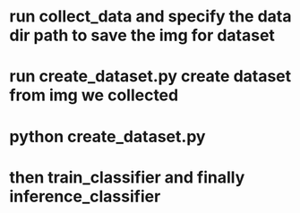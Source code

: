 # run collect_data and specify the data dir path to save the img for dataset
# run create_dataset.py create dataset from img we collected
# python create_dataset.py


# then train_classifier and finally inference_classifier